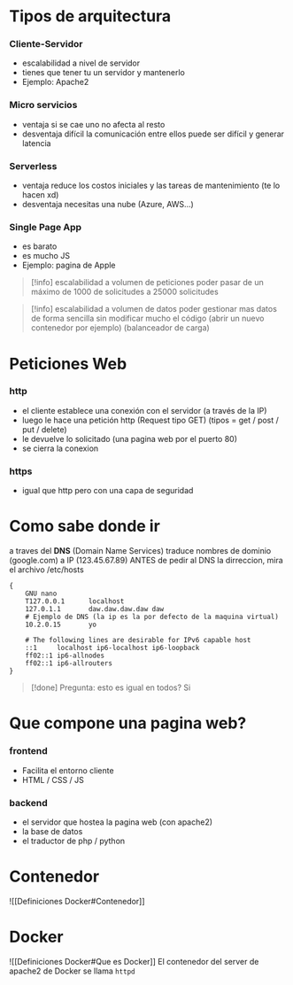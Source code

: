 # Tipos de arquitectura
### Cliente-Servidor
- escalabilidad a nivel de servidor
- tienes que tener tu un servidor y mantenerlo
- Ejemplo: Apache2

### Micro servicios 
- ventaja si se cae uno no afecta al resto
- desventaja difícil la comunicación entre ellos puede ser difícil y generar latencia

### Serverless 
- ventaja reduce los costos iniciales y las tareas de mantenimiento (te lo hacen xd)
- desventaja necesitas una nube (Azure, AWS...)

### Single Page App  
- es barato
- es mucho JS
- Ejemplo: pagina de Apple




>[!info] escalabilidad a volumen de peticiones 
> poder pasar de un máximo de 1000 de solicitudes a 25000 solicitudes

>[!info]  escalabilidad a volumen de datos 
>poder gestionar mas datos de forma sencilla sin modificar mucho el código (abrir un nuevo contenedor por ejemplo) (balanceador de carga)

# Peticiones Web
### http  
- el cliente establece una conexión con el servidor (a través de la IP)
- luego le hace una petición http (Request tipo GET) (tipos = get / post / put / delete)
- le devuelve lo solicitado (una pagina web por el puerto 80)
- se cierra la conexion

### https 
- igual que http pero con una capa de seguridad

# Como sabe donde ir
a traves del **DNS** (Domain Name Services)
traduce nombres de dominio (google.com) a IP (123.45.67.89)
ANTES de pedir al DNS la dirreccion, mira el archivo /etc/hosts
```
{
    GNU nano
    T127.0.0.1      localhost
    127.0.1.1       daw.daw.daw.daw daw
    # Ejemplo de DNS (la ip es la por defecto de la maquina virtual)
    10.2.0.15       yo
    
    # The following lines are desirable for IPv6 capable host
    ::1     localhost ip6-localhost ip6-loopback
    ff02::1 ip6-allnodes
    ff02::1 ip6-allrouters
}
```

>[!done] Pregunta: esto es igual en todos?
>Si


# Que compone una pagina web?
### frontend 
- Facilita el entorno cliente
- HTML / CSS / JS

### backend
- el servidor que hostea la pagina web (con apache2)
- la base de datos
- el traductor de php / python

# Contenedor
![[Definiciones Docker#Contenedor]]

# Docker
![[Definiciones Docker#Que es Docker]]
El contenedor del server de apache2 de Docker se llama ``httpd``
